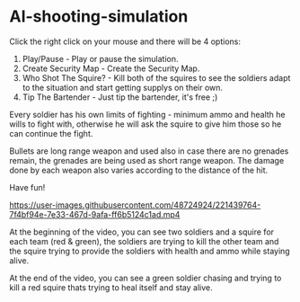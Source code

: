 # AI-shooting-simulation

Click the right click on your mouse and there will be 4 options:
1. Play/Pause - Play or pause the simulation.
2. Create Security Map - Create the Security Map.
3. Who Shot The Squire? - Kill both of the squires to see the soldiers adapt to the situation and start getting supplys on their own.
4. Tip The Bartender - Just tip the bartender, it's free ;)

Every soldier has his own limits of fighting - minimum ammo and health he wills to fight with, 
otherwise he will ask the squire to give him those so he can continue the fight.

Bullets are long range weapon and used also in case there are no grenades remain, the grenades are being used as short range weapon.
The damage done by each weapon also varies according to the distance of the hit.

Have fun!


https://user-images.githubusercontent.com/48724924/221439764-7f4bf94e-7e33-467d-9afa-ff6b5124c1ad.mp4

At the beginning of the video, you can see two soldiers and a squire for each team (red & green), the soldiers are trying to kill the other team and the squire trying to provide the soldiers with health and ammo while staying alive.

At the end of the video, you can see a green soldier chasing and trying to kill a red squire thats trying to heal itself and stay alive.
